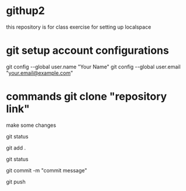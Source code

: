 # githup2
this repository is for class exercise for setting up localspace

# git setup account configurations
 git config --global user.name "Your Name" git config --global user.email "your.email@example.com"

# commands git clone "repository link"


make some changes

git status

git add .

git status

git commit -m "commit message"

git push
